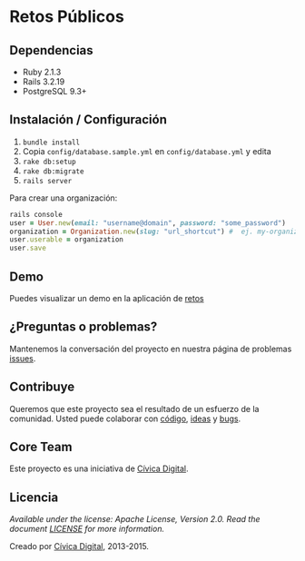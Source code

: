 # Retos Públicos

## Dependencias

- Ruby 2.1.3
- Rails 3.2.19
- PostgreSQL 9.3+

## Instalación / Configuración

1. `bundle install`
1. Copia `config/database.sample.yml` en `config/database.yml` y edita
1. `rake db:setup`
1. `rake db:migrate`
1. `rails server`

Para crear una organización:

```ruby
rails console
user = User.new(email: "username@domain", password: "some_password")
organization = Organization.new(slug: "url_shortcut") #  ej. my-organization
user.userable = organization
user.save
```

## Demo

Puedes visualizar un demo en la aplicación de
[retos](http://retos.datos.gob.mx/)

## ¿Preguntas o problemas?

Mantenemos la conversación del proyecto en nuestra página de problemas
[issues](https://github.com/civica-digital/retos-publicos/issues).

## Contribuye

Queremos que este proyecto sea el resultado de un esfuerzo de la comunidad.
Usted puede colaborar con
[código](https://github.com/civica-digital/retos-publicos/pulls),
[ideas](https://github.com/civica-digital/retos-publicos/issues) y
[bugs](https://github.com/civica-digital/retos-publicos/issues).

## Core Team

Este proyecto es una iniciativa de [Cívica
Digital](http://www.codeandomexico.org).

## Licencia

_Available under the license: Apache License, Version 2.0. Read the document
[LICENSE](/LICENSE) for more information._

Creado por [Cívica Digital](http://www.codeandomexico.org), 2013-2015.
